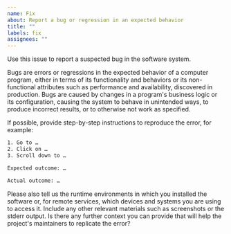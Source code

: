 ```yaml
---
name: Fix
about: Report a bug or regression in an expected behavior
title: ""
labels: fix
assignees: ""
---
```


Use this issue to report a suspected bug in the software system.

Bugs are errors or regressions in the expected behavior of a computer program,
either in terms of its functionality and behaviors or its non-functional
attributes such as performance and availability, discovered in production. Bugs
are caused by changes in a program's business logic or its configuration,
causing the system to behave in unintended ways, to produce incorrect results,
or to otherwise not work as specified.

If possible, provide step-by-step instructions to reproduce the error, for
example:

```txt
1. Go to …
2. Click on …
3. Scroll down to …

Expected outcome: …

Actual outcome: …
```

Please also tell us the runtime environments in which you installed the software
or, for remote services, which devices and systems you are using to access it.
Include any other relevant materials such as screenshots or the stderr output.
Is there any further context you can provide that will help the project's
maintainers to replicate the error?
